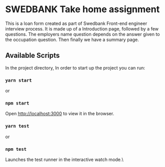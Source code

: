 # SWEDBANK Take home assignment

This is a loan form created as part of Swedbank Front-end engineer interview process. It is made up of a Introduction page, followed by a few questions. The employers name question depends on the answer given to the occupation question. Then finally we have a summary page.

## Available Scripts

In the project directory, In order to start up the project you can run:

### `yarn start`

or

### `npm start`

Open [http://localhost:3000](http://localhost:3000) to view it in the browser.


### `yarn test`

or

### `npm test`

Launches the test runner in the interactive watch mode.\

